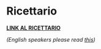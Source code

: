# Ricettario

[**LINK AL RICETTARIO**](https://albertosantagostino.github.io/ricettario/)

*(English speakers please read [this](README_eng.md))*